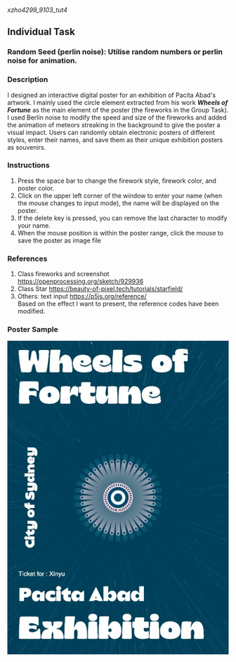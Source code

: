 ###
*xzho4299_9103_tut4*
## Individual Task
### Random Seed (perlin noise): Utilise random numbers or perlin noise for animation.
### Description
I designed an interactive digital poster for an exhibition of Pacita Abad's artwork. I mainly used the circle element extracted from his work ***Wheels of Fortune*** as the main element of the poster (the fireworks in the Group Task). I used Berlin noise to modify the speed and size of the fireworks and added the animation of meteors streaking in the background to give the poster a visual impact. Users can randomly obtain electronic posters of different styles, enter their names, and save them as their unique exhibition posters as souvenirs.

### Instructions
1. Press the space bar to change the firework style, firework color, and poster color.
2. Click on the upper left corner of the window to enter your name (when the mouse changes to input mode), the name will be displayed on the poster.
3. If the delete key is pressed, you can remove the last character to modify your name.
4. When the mouse position is within the poster range, click the mouse to save the poster as image file

### References
1. Class fireworks and screenshot
https://openprocessing.org/sketch/929936
2. Class Star 
https://beauty-of-pixel.tech/tutorials/starfield/
3. Others: text input
https://p5js.org/reference/  
Based on the effect I want to present, the reference codes have been modified.

### Poster Sample
![Poster Sample](/assets/Poster%20Sample.jpg)